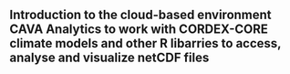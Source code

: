 ## Introduction to the cloud-based environment CAVA Analytics to work with CORDEX-CORE climate models and other R libarries to access, analyse and visualize netCDF files
